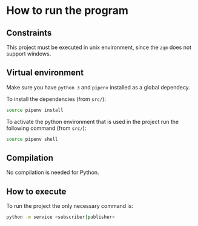 # How to run the program

## Constraints

This project must be executed in unix environment, since the `zqm` does not support windows.

## Virtual environment

Make sure you have `python 3` and `pipenv` installed as a global dependecy.

To install the dependencies (from `src/`):

```bash
source pipenv install
```

To activate the python environment that is used in the project run the following command (from `src/`):

```bash
source pipenv shell
```

## Compilation

No compilation is needed for Python.

## How to execute

To run the project the only necessary command is:

```bash
python -m service <subscriber|publisher>
```
